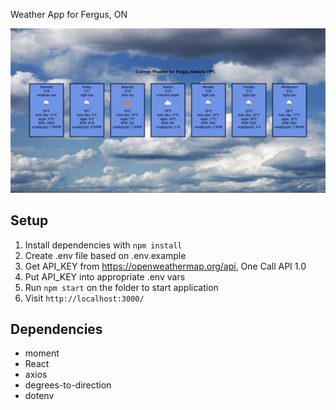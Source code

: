 Weather App for Fergus, ON

![main page](public/mainPage.png)

## Setup
1. Install dependencies with `npm install`
2. Create .env file based on .env.example
3. Get API_KEY from <https://openweathermap.org/api>, One Call API 1.0
4. Put API_KEY into appropriate .env vars
5. Run `npm start` on the folder to start application 
7. Visit `http://localhost:3000/`

## Dependencies
- moment
- React
- axios
- degrees-to-direction
- dotenv



